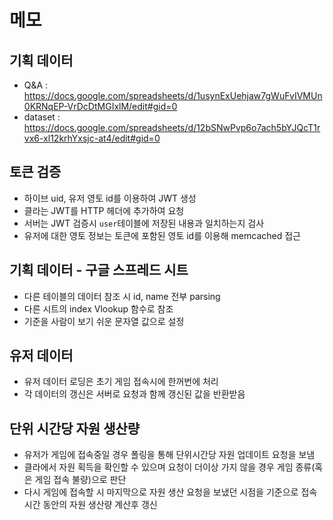 # 메모

## 기획 데이터

- Q&A : https://docs.google.com/spreadsheets/d/1usynExUehjaw7gWuFvIVMUn0KRNqEP-VrDcDtMGIxlM/edit#gid=0
- dataset : https://docs.google.com/spreadsheets/d/12bSNwPvp6o7ach5bYJQcT1rvx6-xl12krhYxsjc-at4/edit#gid=0

## 토큰 검증

- 하이브 uid, 유저 영토 id를 이용하여 JWT 생성
- 클라는 JWT를 HTTP 헤더에 추가하여 요청
- 서버는 JWT 검증시 `user`테이블에 저장된 내용과 일치하는지 검사
- 유저에 대한 영토 정보는 토큰에 포함된 영토 id를 이용해 memcached 접근

## 기획 데이터 - 구글 스프레드 시트

- 다른 테이블의 데이터 참조 시 id, name 전부 parsing
- 다른 시트의 index Vlookup 함수로 참조
- 기준을 사람이 보기 쉬운 문자열 값으로 설정

## 유저 데이터

- 유저 데이터 로딩은 초기 게임 접속시에 한꺼번에 처리
- 각 데이터의 갱신은 서버로 요청과 함께 갱신된 값을 반환받음

## 단위 시간당 자원 생산량

- 유저가 게임에 접속중일 경우 폴링을 통해 단위시간당 자원 업데이트 요청을 보냄
- 클라에서 자원 획득을 확인할 수 있으며 요청이 더이상 가지 않을 경우 게임 종류(혹은 게임 접속 불량)으로 판단
- 다시 게임에 접속할 시 마지막으로 자원 생산 요청을 보냈던 시점을 기준으로 접속 시간 동안의 자원 생산량 계산후 갱신
